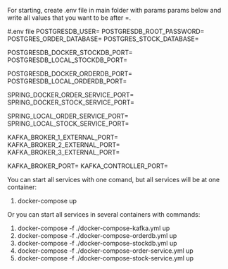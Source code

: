 For starting, create .env file in main folder with params params below and write all values that you want to be after =.

#.env file
POSTGRESDB_USER=
POSTGRESDB_ROOT_PASSWORD=
POSTGRES_ORDER_DATABASE=
POSTGRES_STOCK_DATABASE=

POSTGRESDB_DOCKER_STOCKDB_PORT=
POSTGRESDB_LOCAL_STOCKDB_PORT=

POSTGRESDB_DOCKER_ORDERDB_PORT=
POSTGRESDB_LOCAL_ORDERDB_PORT=

SPRING_DOCKER_ORDER_SERVICE_PORT=
SPRING_DOCKER_STOCK_SERVICE_PORT=

SPRING_LOCAL_ORDER_SERVICE_PORT=
SPRING_LOCAL_STOCK_SERVICE_PORT=

KAFKA_BROKER_1_EXTERNAL_PORT=
KAFKA_BROKER_2_EXTERNAL_PORT=
KAFKA_BROKER_3_EXTERNAL_PORT=

KAFKA_BROKER_PORT=
KAFKA_CONTROLLER_PORT=

You can start all services with one comand, but all services will be at one container: 
1) docker-compose up

Or you can start all services in several containers with commands:
1) docker-compose -f ./docker-compose-kafka.yml up
2) docker-compose -f ./docker-compose-orderdb.yml up
3) docker-compose -f ./docker-compose-stockdb.yml up
4) docker-compose -f ./docker-compose-order-service.yml up
5)  docker-compose -f ./docker-compose-stock-service.yml up

